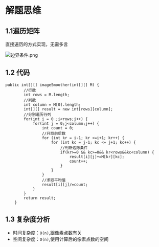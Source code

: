 # 解题思维

## 1.1遍历矩阵

直接遍历的方式实现，无需多言

![边界条件.png](https://upload-images.jianshu.io/upload_images/2326194-fd3042742986a3db.png?imageMogr2/auto-orient/strip%7CimageView2/2/w/1240)

## 1.2 代码

```
public int[][] imageSmoother(int[][] M) {
        //行数
		int rows = M.length;
		//列数
		int column = M[0].length;
		int[][] result = new int[rows][column];
		//分别遍历行列
		for(int i = 0 ;i<rows;i++) {
			for(int j = 0;j<column;j++) {
				int count = 0;
				//只取前后数
				for (int kr = i-1; kr <=i+1; kr++) {
					for (int kc = j-1; kc <= j+1; kc++) {
						//判断边际条件
						if(kr>=0 && kc>=0&& kr<rows&&kc<column) {
							result[i][j]+=M[kr][kc];
							count++;
						}
					}
				}
				//求取平均值
				result[i][j]/=count;
			}
		}
		return result;
    }
```

## 1.3 复杂度分析

* 时间复杂度：`O(n)`,跟像素点数有关
* 空间复杂度：`O(n)`,使用计算后的像素点数的空间